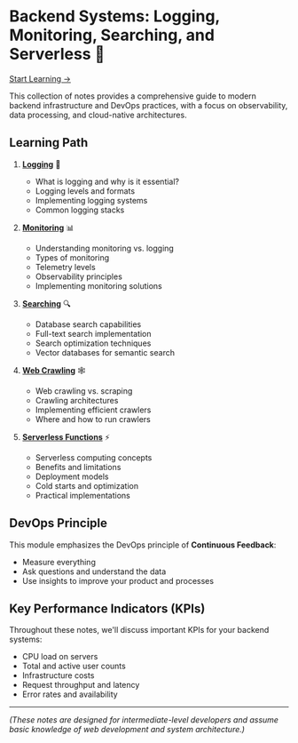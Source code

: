 # Backend Systems: Logging, Monitoring, Searching, and Serverless 🚀

[Start Learning ->](./01-Logging.md)

This collection of notes provides a comprehensive guide to modern backend infrastructure and DevOps practices, with a focus on observability, data processing, and cloud-native architectures.

## Learning Path

1. **[Logging](./01-Logging.md)** 📝
   - What is logging and why is it essential?
   - Logging levels and formats
   - Implementing logging systems
   - Common logging stacks

2. **[Monitoring](./02-Monitoring.md)** 📊
   - Understanding monitoring vs. logging
   - Types of monitoring
   - Telemetry levels
   - Observability principles
   - Implementing monitoring solutions

3. **[Searching](./03-Searching.md)** 🔍
   - Database search capabilities
   - Full-text search implementation
   - Search optimization techniques
   - Vector databases for semantic search

4. **[Web Crawling](./04-Crawling.md)** 🕸️
   - Web crawling vs. scraping
   - Crawling architectures
   - Implementing efficient crawlers
   - Where and how to run crawlers

5. **[Serverless Functions](./05-Serverless-Functions.md)** ⚡
   - Serverless computing concepts
   - Benefits and limitations
   - Deployment models
   - Cold starts and optimization
   - Practical implementations

## DevOps Principle

This module emphasizes the DevOps principle of **Continuous Feedback**:
- Measure everything
- Ask questions and understand the data
- Use insights to improve your product and processes

## Key Performance Indicators (KPIs)

Throughout these notes, we'll discuss important KPIs for your backend systems:
- CPU load on servers
- Total and active user counts
- Infrastructure costs
- Request throughput and latency
- Error rates and availability

---

_(These notes are designed for intermediate-level developers and assume basic knowledge of web development and system architecture.)_
